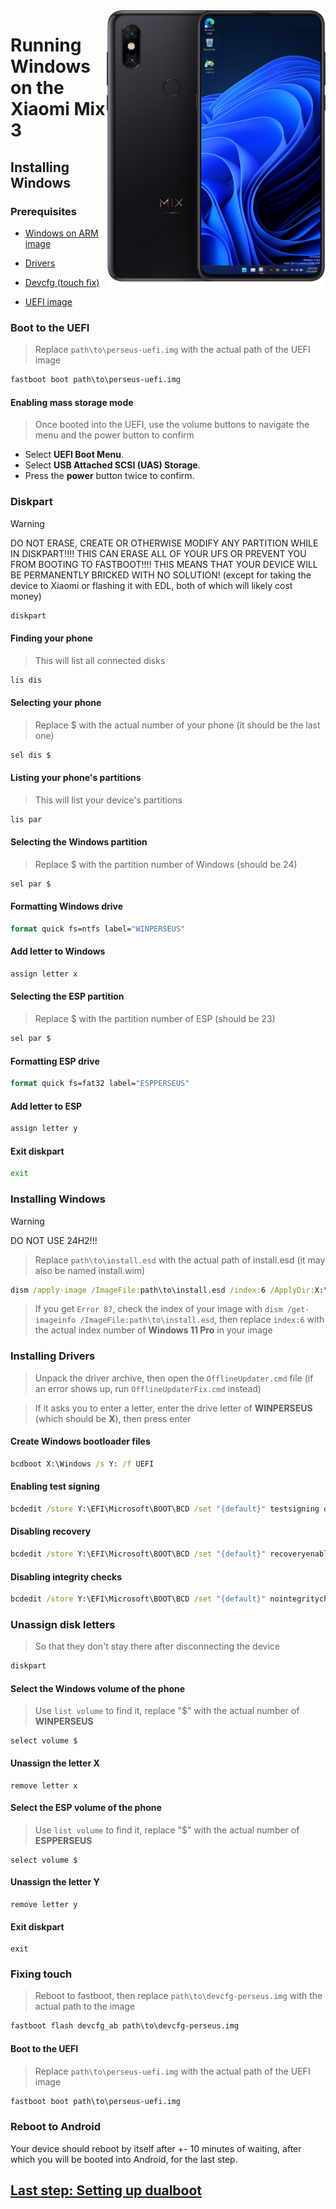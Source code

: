 <img align="right" src="https://github.com/n00b69/woa-perseus/blob/main/perseus.png" width="350" alt="Windows 11 running on perseus">

# Running Windows on the Xiaomi Mix 3

## Installing Windows

### Prerequisites
- [Windows on ARM image](https://worproject.com/esd)
  
- [Drivers](https://github.com/n00b69/woa-perseus/releases/tag/Drivers)

- [Devcfg (touch fix)](https://github.com/n00b69/woa-perseus/releases/download/Files/devcfg-polaris.img)
  
- [UEFI image](https://github.com/n00b69/woa-perseus/releases/tag/UEFI)

### Boot to the UEFI
> Replace `path\to\perseus-uefi.img` with the actual path of the UEFI image
```cmd
fastboot boot path\to\perseus-uefi.img
```

#### Enabling mass storage mode
> Once booted into the UEFI, use the volume buttons to navigate the menu and the power button to confirm
- Select **UEFI Boot Menu**.
- Select **USB Attached SCSI (UAS) Storage**.
- Press the **power** button twice to confirm.

### Diskpart
> [!WARNING]
> DO NOT ERASE, CREATE OR OTHERWISE MODIFY ANY PARTITION WHILE IN DISKPART!!!! THIS CAN ERASE ALL OF YOUR UFS OR PREVENT YOU FROM BOOTING TO FASTBOOT!!!! THIS MEANS THAT YOUR DEVICE WILL BE PERMANENTLY BRICKED WITH NO SOLUTION! (except for taking the device to Xiaomi or flashing it with EDL, both of which will likely cost money)

```cmd
diskpart
```

#### Finding your phone
> This will list all connected disks
```cmd
lis dis
```

#### Selecting your phone
> Replace $ with the actual number of your phone (it should be the last one)
```cmd
sel dis $
```

#### Listing your phone's partitions
> This will list your device's partitions
```cmd
lis par
```

#### Selecting the Windows partition
> Replace $ with the partition number of Windows (should be 24)
```cmd
sel par $
```

#### Formatting Windows drive
```cmd
format quick fs=ntfs label="WINPERSEUS"
```

#### Add letter to Windows
```cmd
assign letter x
```

#### Selecting the ESP partition
> Replace $ with the partition number of ESP (should be 23)
```cmd
sel par $
```

#### Formatting ESP drive
```cmd
format quick fs=fat32 label="ESPPERSEUS"
```

#### Add letter to ESP
```cmd
assign letter y
```

#### Exit diskpart
```cmd
exit
```

### Installing Windows
> [!Warning]
> DO NOT USE 24H2!!!

> Replace `path\to\install.esd` with the actual path of install.esd (it may also be named install.wim)

```cmd
dism /apply-image /ImageFile:path\to\install.esd /index:6 /ApplyDir:X:\
```

> If you get `Error 87`, check the index of your image with `dism /get-imageinfo /ImageFile:path\to\install.esd`, then replace `index:6` with the actual index number of **Windows 11 Pro** in your image

### Installing Drivers
> Unpack the driver archive, then open the `OfflineUpdater.cmd` file (if an error shows up, run `OfflineUpdaterFix.cmd` instead)

> If it asks you to enter a letter, enter the drive letter of **WINPERSEUS** (which should be **X**), then press enter
  
#### Create Windows bootloader files
```cmd
bcdboot X:\Windows /s Y: /f UEFI
```

#### Enabling test signing
```cmd
bcdedit /store Y:\EFI\Microsoft\BOOT\BCD /set "{default}" testsigning on
```

#### Disabling recovery
```cmd
bcdedit /store Y:\EFI\Microsoft\BOOT\BCD /set "{default}" recoveryenabled no
```

#### Disabling integrity checks
```cmd
bcdedit /store Y:\EFI\Microsoft\BOOT\BCD /set "{default}" nointegritychecks on
```

### Unassign disk letters
> So that they don't stay there after disconnecting the device
```cmd
diskpart
```

#### Select the Windows volume of the phone
> Use `list volume` to find it, replace "$" with the actual number of **WINPERSEUS**
```diskpart
select volume $
```

#### Unassign the letter X
```diskpart
remove letter x
```

#### Select the ESP volume of the phone
> Use `list volume` to find it, replace "$" with the actual number of **ESPPERSEUS**
```diskpart
select volume $
```

#### Unassign the letter Y
```diskpart
remove letter y
```

#### Exit diskpart
```diskpart
exit
```

### Fixing touch
> Reboot to fastboot, then replace `path\to\devcfg-perseus.img` with the actual path to the image
```cmd
fastboot flash devcfg_ab path\to\devcfg-perseus.img
```

#### Boot to the UEFI
> Replace `path\to\perseus-uefi.img` with the actual path of the UEFI image
```cmd
fastboot boot path\to\perseus-uefi.img
```

### Reboot to Android
Your device should reboot by itself after +- 10 minutes of waiting, after which you will be booted into Android, for the last step.

## [Last step: Setting up dualboot](/guide/dualboot.md)

















